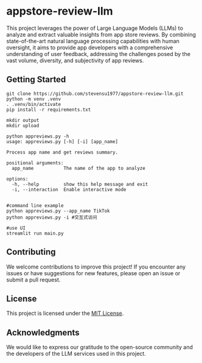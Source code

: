 # appstore-review-llm

This project leverages the power of Large Language Models (LLMs) to analyze and extract valuable insights from app store reviews. By combining state-of-the-art natural language processing capabilities with human oversight, it aims to provide app developers with a comprehensive understanding of user feedback, addressing the challenges posed by the vast volume, diversity, and subjectivity of app reviews.



## Getting Started

```
git clone https://github.com/stevensu1977/appstore-review-llm.git
python -m venv .venv
. .venv/bin/activate
pip install -r requirements.txt

mkdir output
mkdir upload

python appreviews.py -h
usage: appreviews.py [-h] [-i] [app_name]

Process app name and get reviews summary.

positional arguments:
  app_name           The name of the app to analyze

options:
  -h, --help         show this help message and exit
  -i, --interaction  Enable interactive mode
  

#command line example
python appreviews.py --app_name TikTok
python appreviews.py -i #交互式访问

#use UI
streamlit run main.py

```





## Contributing

We welcome contributions to improve this project! If you encounter any issues or have suggestions for new features, please open an issue or submit a pull request.

## License

This project is licensed under the [MIT License](./LICENSE).

## Acknowledgments

We would like to express our gratitude to the open-source community and the developers of the LLM services used in this project.
